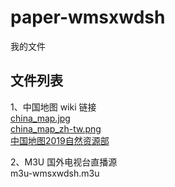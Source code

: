 # paper-wmsxwdsh
我的文件


## 文件列表

1、中国地图 wiki 链接 <br>
[china_map.jpg](https://zh.wikipedia.org/wiki/File:Stdmapchina4.gif) <br>
[china_map_zh-tw.png](https://zh.wikipedia.org/zh-cn/File:Map_of_PRC_with_province_names_zh-tw.svg) <br>
[中国地图2019自然资源部](https://github.com/wmsxwdsh/paper-wmsxwdsh/blob/main/mapChina/native_china_map.jpg) <br>

2、M3U 国外电视台直播源 <br>
m3u-wmsxwdsh.m3u <br>



<br/>
<br/>
